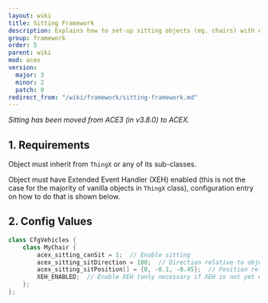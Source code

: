 ```yaml
---
layout: wiki
title: Sitting Framework
description: Explains how to set-up sitting objects (eg. chairs) with ACEX sitting system.
group: framework
order: 5
parent: wiki
mod: acex
version:
  major: 3
  minor: 2
  patch: 0
redirect_from: "/wiki/framework/sitting-framework.md"
---
```


_Sitting has been moved from ACE3 (in v3.8.0) to ACEX._


## 1. Requirements

Object must inherit from `ThingX` or any of its sub-classes.

Object must have Extended Event Handler (XEH) enabled (this is not the case for the majority of vanilla objects in `ThingX` class), configuration entry on how to do that is shown below.


## 2. Config Values

```cpp
class CfgVehicles {
    class MyChair {
        acex_sitting_canSit = 1;  // Enable sitting
        acex_sitting_sitDirection = 180;  // Direction relative to object
        acex_sitting_sitPosition[] = {0, -0.1, -0.45};  // Position relative to object (may behave weird with certain objects)
        XEH_ENABLED;  // Enable XEH (only necessary if XEH is not yet enabled for this class or the one this inherits from)
    };
};
```

